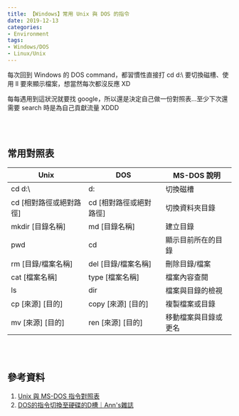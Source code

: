 ```yaml
---
title: 【Windows】常用 Unix 與 DOS 的指令
date: 2019-12-13
categories:
- Environment
tags:
- Windows/DOS
- Linux/Unix
--- 
```


每次回到 Windows 的 DOS command，都習慣性直接打 <span class='highlighting'>cd d:\\</span> 要切換磁槽、使用 <span class='highlighting'>ll</span> 要來顯示檔案，想當然每次都沒反應 XD
 
每每遇用到這狀況就要找 google，所以還是決定自己做一份對照表...至少下次還需要 search 時是為自己貢獻流量 XDDD 

<!--more-->
<br><br>  

## 常用對照表

| Unix | DOS | MS-DOS 說明 |  
| --- | --- | --- |
| cd d:\ | d: | 切換磁槽  |
| cd [相對路徑或絕對路徑] | cd [相對路徑或絕對路徑] |切換資料夾目錄 |
| mkdir [目錄名稱] | md [目錄名稱] | 建立目錄 |
| pwd | cd | 顯示目前所在的目錄 |
| rm [目錄/檔案名稱] | del [目錄/檔案名稱] | 刪除目錄/檔案 |
| cat [檔案名稱] | type [檔案名稱] | 檔案內容查閱 |
| ls | dir | 檔案與目錄的檢視 |
| cp [來源] [目的] | copy  [來源] [目的] | 複製檔案或目錄 | 
| mv [來源] [目的] | ren [來源] [目的] | 移動檔案與目錄或更名 | 


<br><br> 

## 參考資料 
1. [Unix 與 MS-DOS 指令對照表](http://163.28.10.78/content/primary/info_edu/cy_sa/LinuxY/cmd/dos2unixcmd.htm)
2. [DOS的指令切換至硬碟的D槽｜Ann's雜誌](https://blog.xuite.net/an224/twblog/128339418-DOS%E7%9A%84%E6%8C%87%E4%BB%A4%E5%88%87%E6%8F%9B%E8%87%B3%E7%A1%AC%E7%A2%9F%E7%9A%84D%E6%A7%BD)
